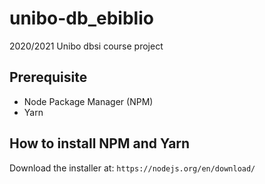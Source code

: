 # unibo-db_ebiblio
2020/2021 Unibo dbsi course project

## Prerequisite
- Node Package Manager (NPM)
- Yarn

## How to install NPM and Yarn
Download the installer at: `https://nodejs.org/en/download/`

